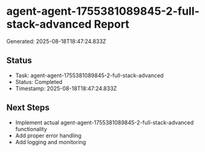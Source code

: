 # agent-agent-1755381089845-2-full-stack-advanced Report

Generated: 2025-08-18T18:47:24.833Z

## Status
- Task: agent-agent-1755381089845-2-full-stack-advanced
- Status: Completed
- Timestamp: 2025-08-18T18:47:24.833Z

## Next Steps
- Implement actual agent-agent-1755381089845-2-full-stack-advanced functionality
- Add proper error handling
- Add logging and monitoring
